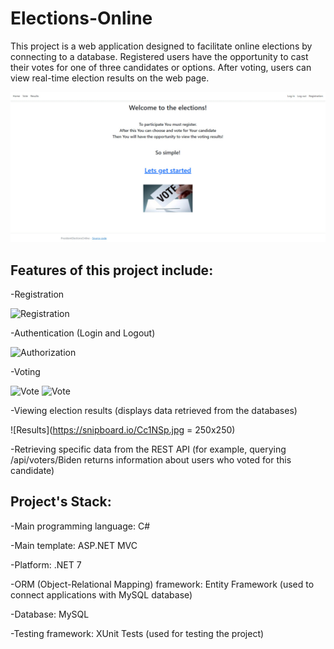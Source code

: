 # Elections-Online

This project is a web application designed to facilitate online elections by connecting to a database. Registered users have the opportunity to cast their votes for one of three candidates or options. After voting, users can view real-time election results on the web page.

![Site](Site.jpg)

## Features of this project include:

-Registration

![Registration](/Pic/Registration.jpg) 


-Authentication (Login and Logout)

![Authorization](/Pic/Authorization.jpg) 


-Voting

![Vote](Vote.jpg) 
<img src="Vote.jpg" alt="Vote" width="250" height="250"/>

-Viewing election results (displays data retrieved from the databases)

![Results](https://snipboard.io/Cc1NSp.jpg = 250x250) 

-Retrieving specific data from the REST API (for example, querying /api/voters/Biden returns information about users who voted for this candidate)

## Project's Stack:

-Main programming language: C#

-Main template: ASP.NET MVC

-Platform: .NET 7

-ORM (Object-Relational Mapping) framework: Entity Framework (used to connect applications with MySQL database)

-Database: MySQL

-Testing framework: XUnit Tests (used for testing the project)